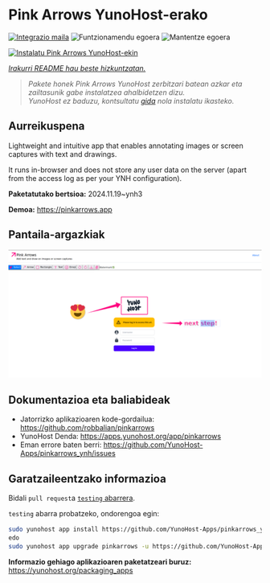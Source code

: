 <!--
Ohart ongi: README hau automatikoki sortu da <https://github.com/YunoHost/apps/tree/master/tools/readme_generator>ri esker
EZ editatu eskuz.
-->

# Pink Arrows YunoHost-erako

[![Integrazio maila](https://apps.yunohost.org/badge/integration/pinkarrows)](https://ci-apps.yunohost.org/ci/apps/pinkarrows/)
![Funtzionamendu egoera](https://apps.yunohost.org/badge/state/pinkarrows)
![Mantentze egoera](https://apps.yunohost.org/badge/maintained/pinkarrows)

[![Instalatu Pink Arrows YunoHost-ekin](https://install-app.yunohost.org/install-with-yunohost.svg)](https://install-app.yunohost.org/?app=pinkarrows)

*[Irakurri README hau beste hizkuntzatan.](./ALL_README.md)*

> *Pakete honek Pink Arrows YunoHost zerbitzari batean azkar eta zailtasunik gabe instalatzea ahalbidetzen dizu.*  
> *YunoHost ez baduzu, kontsultatu [gida](https://yunohost.org/install) nola instalatu ikasteko.*

## Aurreikuspena

Lightweight and intuitive app that enables annotating images or screen captures with text and drawings.

It runs in-browser and does not store any user data on the server (apart from the access log as per your YNH configuration).


**Paketatutako bertsioa:** 2024.11.19~ynh3

**Demoa:** <https://pinkarrows.app>

## Pantaila-argazkiak

![Pink Arrows(r)en pantaila-argazkia](./doc/screenshots/pinkarrows_ynh.png)

## Dokumentazioa eta baliabideak

- Jatorrizko aplikazioaren kode-gordailua: <https://github.com/robbalian/pinkarrows>
- YunoHost Denda: <https://apps.yunohost.org/app/pinkarrows>
- Eman errore baten berri: <https://github.com/YunoHost-Apps/pinkarrows_ynh/issues>

## Garatzaileentzako informazioa

Bidali `pull request`a [`testing` abarrera](https://github.com/YunoHost-Apps/pinkarrows_ynh/tree/testing).

`testing` abarra probatzeko, ondorengoa egin:

```bash
sudo yunohost app install https://github.com/YunoHost-Apps/pinkarrows_ynh/tree/testing --debug
edo
sudo yunohost app upgrade pinkarrows -u https://github.com/YunoHost-Apps/pinkarrows_ynh/tree/testing --debug
```

**Informazio gehiago aplikazioaren paketatzeari buruz:** <https://yunohost.org/packaging_apps>
